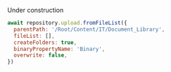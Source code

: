 Under construction
```javascript
await repository.upload.fromFileList({
  parentPath: '/Root/Content/IT/Document_Library',
  fileList: [],
  createFolders: true,
  binaryPropertyName: 'Binary',
  overwrite: false,
})
```

